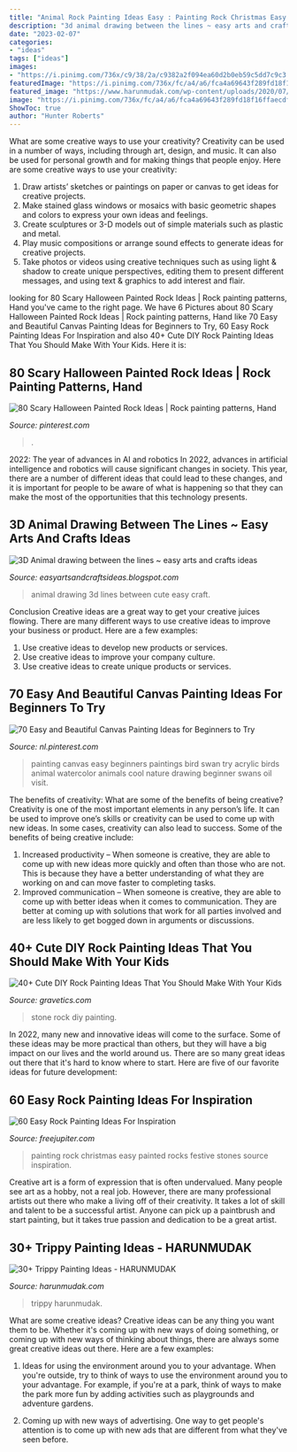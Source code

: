 ```yaml
---
title: "Animal Rock Painting Ideas Easy : Painting Rock Christmas Easy Painted Rocks Festive Stones Source Inspiration"
description: "3d animal drawing between the lines ~ easy arts and crafts ideas"
date: "2023-02-07"
categories:
- "ideas"
tags: ["ideas"]
images:
- "https://i.pinimg.com/736x/c9/38/2a/c9382a2f094ea60d2b0eb59c5dd7c9c3.jpg"
featuredImage: "https://i.pinimg.com/736x/fc/a4/a6/fca4a69643f289fd18f16ffaecdf641e.jpg"
featured_image: "https://www.harunmudak.com/wp-content/uploads/2020/07/trippy-painting-14-765x1024.jpg"
image: "https://i.pinimg.com/736x/fc/a4/a6/fca4a69643f289fd18f16ffaecdf641e.jpg"
ShowToc: true
author: "Hunter Roberts"
---
```



What are some creative ways to use your creativity?
Creativity can be used in a number of ways, including through art, design, and music. It can also be used for personal growth and for making things that people enjoy. Here are some creative ways to use your creativity: 
1. Draw artists’ sketches or paintings on paper or canvas to get ideas for creative projects. 
2. Make stained glass windows or mosaics with basic geometric shapes and colors to express your own ideas and feelings. 
3. Create sculptures or 3-D models out of simple materials such as plastic and metal. 
4. Play music compositions or arrange sound effects to generate ideas for creative projects. 
5. Take photos or videos using creative techniques such as using light & shadow to create unique perspectives, editing them to present different messages, and using text & graphics to add interest and flair.

	

		
looking for 80 Scary Halloween Painted Rock Ideas | Rock painting patterns, Hand you've came to the right page. We have 6 Pictures about 80 Scary Halloween Painted Rock Ideas | Rock painting patterns, Hand like 70 Easy and Beautiful Canvas Painting Ideas for Beginners to Try, 60 Easy Rock Painting Ideas For Inspiration and also 40+ Cute DIY Rock Painting Ideas That You Should Make With Your Kids. Here it is:
		
    
## 80 Scary Halloween Painted Rock Ideas | Rock Painting Patterns, Hand

<img loading=lazy src="https://i.pinimg.com/736x/fc/a4/a6/fca4a69643f289fd18f16ffaecdf641e.jpg" onerror="this.onerror=null;this.src='https://tse2.mm.bing.net/th?id=OIP.3TT3yQW34a-9ROJnz3FQ-QHaJ3&amp;pid=15.1';" alt="80 Scary Halloween Painted Rock Ideas | Rock painting patterns, Hand">

_Source: pinterest.com_

>. 

	

2022: The year of advances in AI and robotics
In 2022, advances in artificial intelligence and robotics will cause significant changes in society. This year, there are a number of different ideas that could lead to these changes, and it is important for people to be aware of what is happening so that they can make the most of the opportunities that this technology presents.

    
## 3D Animal Drawing Between The Lines ~ Easy Arts And Crafts Ideas

<img loading=lazy src="https://2.bp.blogspot.com/-FkZKU9o7gpQ/Viwd9Vwf9jI/AAAAAAAAQYs/EEtcZ6SOxZw/s1600/cute%2Banimal%2Bdrawing9.jpg" onerror="this.onerror=null;this.src='https://tse4.mm.bing.net/th?id=OIP.uJ5cH4-YrW0AkH1wcL7MDAHaJ3&amp;pid=15.1';" alt="3D Animal drawing between the lines ~ easy arts and crafts ideas">

_Source: easyartsandcraftsideas.blogspot.com_

>animal drawing 3d lines between cute easy craft. 

	

Conclusion
Creative ideas are a great way to get your creative juices flowing. There are many different ways to use creative ideas to improve your business or product. Here are a few examples:
1. Use creative ideas to develop new products or services.
2. Use creative ideas to improve your company culture.
3. Use creative ideas to create unique products or services.

    
## 70 Easy And Beautiful Canvas Painting Ideas For Beginners To Try

<img loading=lazy src="https://i.pinimg.com/736x/c9/38/2a/c9382a2f094ea60d2b0eb59c5dd7c9c3.jpg" onerror="this.onerror=null;this.src='https://tse1.mm.bing.net/th?id=OIP.P4t_wJvjbK7Y0ykasenZXwHaLS&amp;pid=15.1';" alt="70 Easy and Beautiful Canvas Painting Ideas for Beginners to Try">

_Source: nl.pinterest.com_

>painting canvas easy beginners paintings bird swan try acrylic birds animal watercolor animals cool nature drawing beginner swans oil visit. 

	

The benefits of creativity: What are some of the benefits of being creative?
Creativity is one of the most important elements in any person’s life. It can be used to improve one’s skills or creativity can be used to come up with new ideas. In some cases, creativity can also lead to success. Some of the benefits of being creative include: 
1. Increased productivity – When someone is creative, they are able to come up with new ideas more quickly and often than those who are not. This is because they have a better understanding of what they are working on and can move faster to completing tasks. 
2. Improved communication – When someone is creative, they are able to come up with better ideas when it comes to communication. They are better at coming up with solutions that work for all parties involved and are less likely to get bogged down in arguments or discussions. 

    
## 40+ Cute DIY Rock Painting Ideas That You Should Make With Your Kids

<img loading=lazy src="https://www.gravetics.com/wp-content/uploads/2017/08/Stone-Footprints.jpg" onerror="this.onerror=null;this.src='https://tse3.mm.bing.net/th?id=OIP.1Sw3mAXv24ZwE-67j1ulGAHaTF&amp;pid=15.1';" alt="40+ Cute DIY Rock Painting Ideas That You Should Make With Your Kids">

_Source: gravetics.com_

>stone rock diy painting. 

	

In 2022, many new and innovative ideas will come to the surface. Some of these ideas may be more practical than others, but they will have a big impact on our lives and the world around us. There are so many great ideas out there that it's hard to know where to start. Here are five of our favorite ideas for future development:

    
## 60 Easy Rock Painting Ideas For Inspiration

<img loading=lazy src="http://www.freejupiter.com/wp-content/uploads/2017/03/Easy-Rock-Painting-Ideas-4-1.jpg" onerror="this.onerror=null;this.src='https://tse1.mm.bing.net/th?id=OIP.V85aPSyfYXkfqtX3OSHXGwHaLH&amp;pid=15.1';" alt="60 Easy Rock Painting Ideas For Inspiration">

_Source: freejupiter.com_

>painting rock christmas easy painted rocks festive stones source inspiration. 

	

Creative art is a form of expression that is often undervalued. Many people see art as a hobby, not a real job. However, there are many professional artists out there who make a living off of their creativity. It takes a lot of skill and talent to be a successful artist. Anyone can pick up a paintbrush and start painting, but it takes true passion and dedication to be a great artist.

    
## 30+ Trippy Painting Ideas - HARUNMUDAK

<img loading=lazy src="https://www.harunmudak.com/wp-content/uploads/2020/07/trippy-painting-14-765x1024.jpg" onerror="this.onerror=null;this.src='https://tse2.mm.bing.net/th?id=OIP.sLXAGUU-5yG6COZAEYO7WAHaJ6&amp;pid=15.1';" alt="30+ Trippy Painting Ideas - HARUNMUDAK">

_Source: harunmudak.com_

>trippy harunmudak. 

	

What are some creative ideas?
Creative ideas can be any thing you want them to be. Whether it's coming up with new ways of doing something, or coming up with new ways of thinking about things, there are always some great creative ideas out there. Here are a few examples: 
1. Ideas for using the environment around you to your advantage. When you're outside, try to think of ways to use the environment around you to your advantage. For example, if you're at a park, think of ways to make the park more fun by adding activities such as playgrounds and adventure gardens. 

2. Coming up with new ways of advertising. One way to get people's attention is to come up with new ads that are different from what they've seen before.

